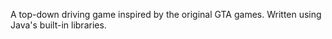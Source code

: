 A top-down driving game inspired by the original GTA games. Written using Java's built-in libraries.
